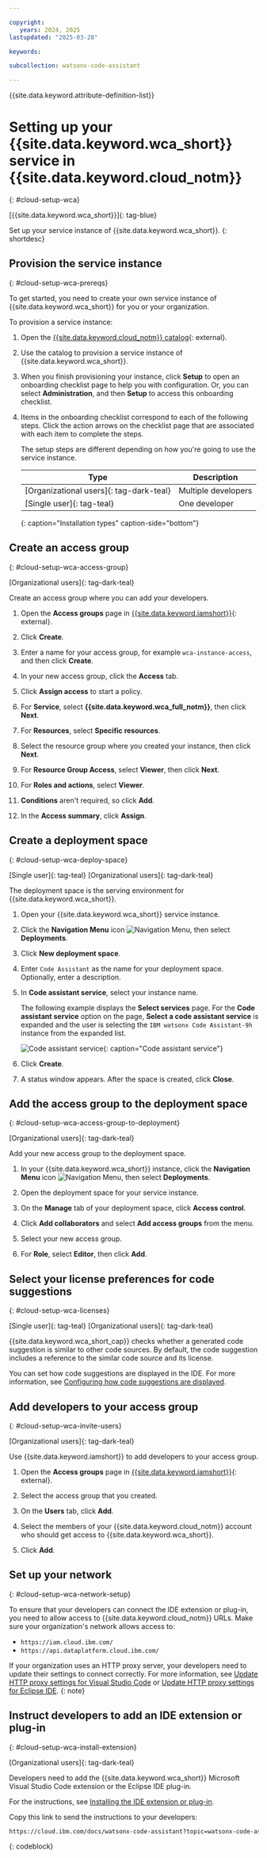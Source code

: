 ```yaml
---

copyright:
   years: 2024, 2025
lastupdated: "2025-03-28"

keywords:

subcollection: watsonx-code-assistant

---
```


{{site.data.keyword.attribute-definition-list}}

# Setting up your {{site.data.keyword.wca_short}} service in {{site.data.keyword.cloud_notm}}
{: #cloud-setup-wca}

[{{site.data.keyword.wca_short}}]{: tag-blue}

Set up your service instance of {{site.data.keyword.wca_short}}.
{: shortdesc}

## Provision the service instance
{: #cloud-setup-wca-prereqs}

To get started, you need to create your own service instance of {{site.data.keyword.wca_short}} for you or your organization.

To provision a service instance:

1. Open the [{{site.data.keyword.cloud_notm}} catalog](https://cloud.ibm.com/catalog/services/ibm-watsonx-code-assistant){: external}.

1. Use the catalog to provision a service instance of {{site.data.keyword.wca_short}}.

1. When you finish provisioning your instance, click **Setup** to open an onboarding checklist page to help you with configuration. Or, you can select **Administration**, and then **Setup** to access this onboarding checklist.

1. Items in the onboarding checklist correspond to each of the following steps. Click the action arrows on the checklist page that are associated with each item to complete the steps. 

   The setup steps are different depending on how you're going to use the service instance.

   | Type | Description |
   | --- | --- |
   | [Organizational users]{: tag-dark-teal} | Multiple developers |
   | [Single user]{: tag-teal} | One developer |
   {: caption="Installation types" caption-side="bottom"}

## Create an access group
{: #cloud-setup-wca-access-group}

[Organizational users]{: tag-dark-teal}

Create an access group where you can add your developers.

1. Open the **Access groups** page in [{{site.data.keyword.iamshort}}](/iam/groups){: external}.

1. Click **Create**.

1. Enter a name for your access group, for example `wca-instance-access`, and then click **Create**.

1. In your new access group, click the **Access** tab.

1. Click **Assign access** to start a policy.

1. For **Service**, select **{{site.data.keyword.wca_full_notm}}**, then click **Next**.

1. For **Resources**, select **Specific resources**.

1. Select the resource group where you created your instance, then click **Next**.

1. For **Resource Group Access**, select **Viewer**, then click **Next**.

1. For **Roles and actions**, select **Viewer**.

1. **Conditions** aren't required, so click **Add**.

1. In the **Access summary**, click **Assign**.

## Create a deployment space
{: #cloud-setup-wca-deploy-space}

[Single user]{: tag-teal} [Organizational users]{: tag-dark-teal}

The deployment space is the serving environment for {{site.data.keyword.wca_short}}.

1. Open your {{site.data.keyword.wca_short}} service instance.

1. Click the **Navigation Menu** icon ![Navigation Menu](images/menu.svg), then select **Deployments**.

1. Click **New deployment space**.

1. Enter `Code Assistant` as the name for your deployment space. Optionally, enter a description.

1. In **Code assistant service**, select your instance name.

   The following example displays the **Select services** page. For the **Code assistant service** option on the page, **Select a code assistant service** is expanded and the user is selecting the `IBM watsonx Code Assistant-9h` instance from the expanded list.

   ![Code assistant service](images/cloud-setup-wcaej-code-assistant-service.png){: caption="Code assistant service"}

1. Click **Create**.

1. A status window appears. After the space is created, click **Close**.

## Add the access group to the deployment space
{: #cloud-setup-wca-access-group-to-deployment}

[Organizational users]{: tag-dark-teal}

Add your new access group to the deployment space.

1. In your {{site.data.keyword.wca_short}} instance, click the **Navigation Menu** icon ![Navigation Menu](images/menu.svg), then select **Deployments**.

1. Open the deployment space for your service instance.

1. On the **Manage** tab of your deployment space, click **Access control**.

1. Click **Add collaborators** and select **Add access groups** from the menu.

1. Select your new access group.

1. For **Role**, select **Editor**, then click **Add**.

## Select your license preferences for code suggestions
{: #cloud-setup-wca-licenses}

[Single user]{: tag-teal} [Organizational users]{: tag-dark-teal}

{{site.data.keyword.wca_short_cap}} checks whether a generated code suggestion is similar to other code sources. By default, the code suggestion includes a reference to the similar code source and its license. 

You can set how code suggestions are displayed in the IDE. For more information, see [Configuring how code suggestions are displayed](/docs/watsonx-code-assistant?topic=watsonx-code-assistant-cloud-setup-configurations).

## Add developers to your access group
{: #cloud-setup-wca-invite-users}

[Organizational users]{: tag-dark-teal}

Use {{site.data.keyword.iamshort}} to add developers to your access group.

1. Open the **Access groups** page in [{{site.data.keyword.iamshort}}](/iam/groups){: external}.

1. Select the access group that you created.

1. On the **Users** tab, click **Add**.

1. Select the members of your {{site.data.keyword.cloud_notm}} account who should get access to {{site.data.keyword.wca_short}}.

1. Click **Add**.

## Set up your network
{: #cloud-setup-wca-network-setup}

To ensure that your developers can connect the IDE extension or plug-in, you need to allow access to {{site.data.keyword.cloud_notm}} URLs. Make sure your organization's network allows access to:

- `https://iam.cloud.ibm.com/`
- `https://api.dataplatform.cloud.ibm.com/`

If your organization uses an HTTP proxy server, your developers need to update their settings to connect correctly. For more information, see [Update HTTP proxy settings for Visual Studio Code](/docs/watsonx-code-assistant?topic=watsonx-code-assistant-cloud-setup-wca-vscode#cloud-setup-wca-vscode-http-proxy) or [Update HTTP proxy settings for Eclipse IDE](/docs/watsonx-code-assistant?topic=watsonx-code-assistant-cloud-setup-wca-eclipse#cloud-setup-wca-eclipse-http-proxy).
{: note}

## Instruct developers to add an IDE extension or plug-in
{: #cloud-setup-wca-install-extension}

[Organizational users]{: tag-dark-teal}

Developers need to add the {{site.data.keyword.wca_short}} Microsoft Visual Studio Code extension or the Eclipse IDE plug-in.

For the instructions, see [Installing the IDE extension or plug-in](/docs/watsonx-code-assistant?topic=watsonx-code-assistant-cloud-setup-wca-extensions).

Copy this link to send the instructions to your developers:

```html
https://cloud.ibm.com/docs/watsonx-code-assistant?topic=watsonx-code-assistant-cloud-setup-wca-extensions
```
{: codeblock}
